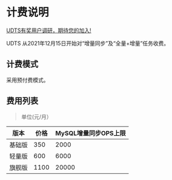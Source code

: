 # 计费说明

[UDTS有奖用户调研，期待您的加入!](https://www.ucloud.cn/site/survey/survey.html?id=63)

UDTS 从2021年12月15日开始对“增量同步”及“全量+增量”任务收费。

## 计费模式

采用预付费模式。

## 费用列表

> 单位(元/月）

| 版本  | 价格 | MySQL增量同步OPS上限 |
| ------- | ----  | ----  |
| 基础版   | 350   | 2000  |
| 轻量版   | 600   | 6000  |
| 旗舰版   | 1100  | 20000  |

